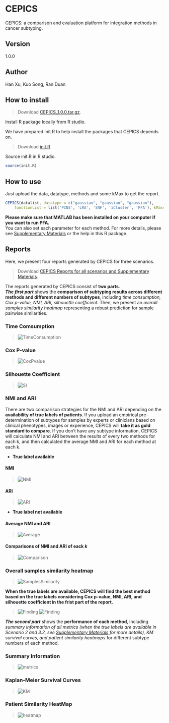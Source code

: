 # CEPICS

CEPICS: a comparison and evaluation platform for integration methods in cancer subtyping.

## Version

1.0.0

## Author

Han Xu, Kuo Song, Ran Duan

## How to install

>Download [CEPICS_1.0.0.tar.gz](https://github.com/GaoLabXDU/CEPICS/releases/download/v1.0.0/CEPICS_1.0.0.tar.gz). 

Install R package locally from R studio.

We have prepared init.R to help install the packages that CEPICS depends on.

>Download [init.R](https://github.com/GaoLabXDU/CEPICS/raw/master/documents/init.R).

Source init.R in R studio.
```R
source(init.R)
```

## How to use

Just upload the data, datatype, methods and some kMax to get the report.
```R
CEPICS(datalist, datatype = c("gaussian", "gaussian", "gaussian"),
    functionList = list('PINS', 'LRA', 'SNF', 'iCluster', 'PFA'), kMax=5)
```
**Please make sure that MATLAB has been installed on your computer if you want to run PFA.**   
You can also set each parameter for each method. For more details, please see [Supplementary Materials](https://github.com/GaoLabXDU/CEPICS/raw/master/documents/CEPICS_Supplementary_materials.zip) or the help in this R package.

## Reports
Here, we present four reports generated by CEPICS for three scenarios. 

>Download [CEPICS Reports for all scenarios and Supplementary Materials](https://github.com/GaoLabXDU/CEPICS/raw/master/documents/CEPICS_Supplementary_materials.zip).

The reports generated by CEPICS consist of **two parts**.   
***The first part*** shows the **comparison of subtyping results across different methods and different numbers of subtypes**, including *time consumption, Cox p-value, NMI, ARI, silhouette coefficient*. Then, we present an *overall samples similarity heatmap* representing a robust prediction for sample pairwise similarities. 

### Time Comsumption
>![TimeConsumption](https://github.com/GaoLabXDU/CEPICS/raw/master/documents/pic/TimeConsumption.png)

### Cox P-value
>![CoxPvalue](https://github.com/GaoLabXDU/CEPICS/raw/master/documents/pic/CoxPvalue.png)

### Silhouette Coefficient
>![SI](https://github.com/GaoLabXDU/CEPICS/raw/master/documents/pic/SI.png)

### NMI and ARI
There are two comparison strategies for the NMI and ARI depending on the **availability of true labels of patients**. If you upload an empirical pre-determination of subtypes for samples by experts or clinicians based on clinical phenotypes, images or experience, CEPICS will **take it as gold standard to compare**. If you don’t have any subtype information, CEPICS will calculate NMI and ARI between the results of every two methods for each k, and then calculated the average NMI and ARI for each method at each k.

- **True label available**

#### NMI
>![NMI](https://github.com/GaoLabXDU/CEPICS/raw/master/documents/pic/NMI.png)

#### ARI
>![ARI](https://github.com/GaoLabXDU/CEPICS/raw/master/documents/pic/ARI.png)

- **True label not available**
#### Average NMI and ARI
>![Average](https://github.com/GaoLabXDU/CEPICS/raw/master/documents/pic/avg.png)

#### Comparisons of NMI and ARI of eack *k*
>![Comparison](https://github.com/GaoLabXDU/CEPICS/raw/master/documents/pic/Comparison.png)

### Overall samples similarity heatmap 
>![SamplesSimilarity](https://github.com/GaoLabXDU/CEPICS/raw/master/documents/pic/SamplesSimilarity.png)

**When the true labels are available, CEPICS will find the best method based on the true labels considering Cox p-value, NMI, ARI, and silhouette coefficient in the frist part of the report.**
>![Finding](https://github.com/GaoLabXDU/CEPICS/raw/master/documents/pic/4me.png)
>![Finding](https://github.com/GaoLabXDU/CEPICS/raw/master/documents/pic/cmp.png)

***The second part*** shows the **performance of each method**, including *summary information of all metrics (when the true labels are available in Scenario 2 and 3.2, see [Supplementary Materials](https://github.com/GaoLabXDU/CEPICS/raw/master/documents/CEPICS_Supplementary_materials.zip) for more details), KM survival curves, and patient similarity heatmaps* for different subtype numbers of each method.

### Summary Information
>![metrics](https://github.com/GaoLabXDU/CEPICS/raw/master/documents/pic/metrics.png)

### Kaplan-Meier Survival Curves
>![KM](https://github.com/GaoLabXDU/CEPICS/raw/master/documents/pic/KM.png)

### Patient Similarity HeatMap
>![heatmap](https://github.com/GaoLabXDU/CEPICS/raw/master/documents/pic/heatmap.png)

